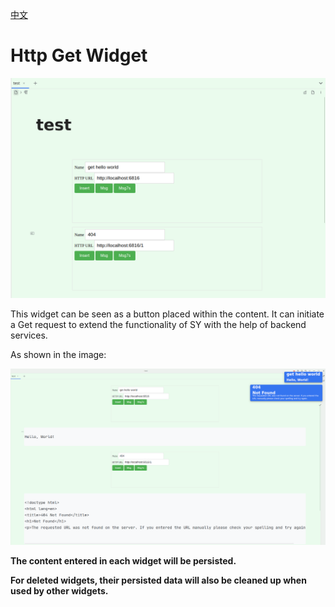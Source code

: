 [中文](https://github.com/IAliceBobI/sy-httpget-widget/blob/main/README_zh_CN.md)

# Http Get Widget

![preview](./preview-2.png)

This widget can be seen as a button placed within the content. It can initiate a Get request to extend the functionality of SY with the help of backend services.

As shown in the image:

![preview](./preview-1.png)

**The content entered in each widget will be persisted.**

**For deleted widgets, their persisted data will also be cleaned up when used by other widgets.**
